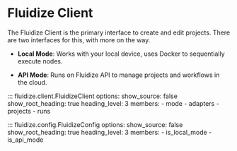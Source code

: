 # Fluidize Client

The Fluidize Client is the primary interface to create and edit projects. There are two interfaces for this, with more on the way.

- **Local Mode**: Works with your local device, uses Docker to sequentially execute nodes.

- **API Mode**: Runs on Fluidize API to manage projects and workflows in the cloud.

::: fluidize.client.FluidizeClient
    options:
      show_source: false
      show_root_heading: true
      heading_level: 3
      members:
        - mode
        - adapters
        - projects
        - runs

::: fluidize.config.FluidizeConfig
    options:
      show_source: false
      show_root_heading: true
      heading_level: 3
      members:
        - is_local_mode
        - is_api_mode
